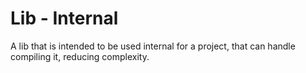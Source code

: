 # Lib - Internal

A lib that is intended to be used internal for a project,
that can handle compiling it,
reducing complexity.
